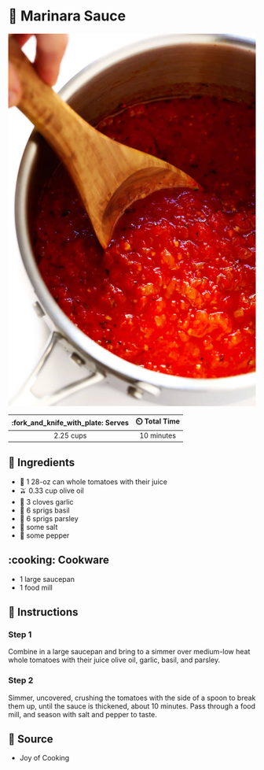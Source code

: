 # :tomato: Marinara Sauce

![Marinara Sauce](../assets/images/marinara-sauce.jpg)

| :fork_and_knife_with_plate: Serves | :timer_clock: Total Time |
|:----------------------------------:|:-----------------------: |
| 2.25 cups | 10 minutes |

## :salt: Ingredients

- :tomato: 1 28-oz can whole tomatoes with their juice
- :olive: 0.33 cup olive oil
- :garlic: 3 cloves garlic
- :herb: 6 sprigs basil
- :herb: 6 sprigs parsley
- :salt: some salt
- :salt: some pepper

## :cooking: Cookware

- 1 large saucepan
- 1 food mill

## :pencil: Instructions

### Step 1

Combine in a large saucepan and bring to a simmer over medium-low heat whole tomatoes with their juice olive oil,
garlic, basil, and parsley.

### Step 2

Simmer, uncovered, crushing the tomatoes with the side of a spoon to break them up, until the sauce is thickened, about
10 minutes. Pass through a food mill, and season with salt and pepper to taste.

## :link: Source

- Joy of Cooking
